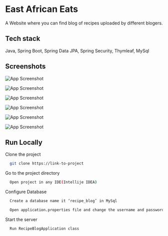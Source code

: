
# East African Eats

A Website where you can find blog of recipes uploaded by different blogers.


## Tech stack



Java, Spring Boot, Spring Data JPA, Spring Security, Thymleaf, MySql


## Screenshots


![App Screenshot](https://www.linkpicture.com/q/Screenshot-from-2022-06-17-14-21-01.png)


![App Screenshot](https://www.linkpicture.com/q/Screenshot-from-2022-06-17-14-23-48.png)



![App Screenshot](https://www.linkpicture.com/q/Screenshot-from-2022-06-17-14-23-39.png)

![App Screenshot](https://www.linkpicture.com/q/Screenshot-from-2022-06-17-14-24-09.png)



![App Screenshot](https://www.linkpicture.com/q/Screenshot-from-2022-06-17-14-23-22.png)



![App Screenshot](https://www.linkpicture.com/q/Screenshot-from-2022-06-17-14-23-05.png)







## Run Locally

Clone the project

```bash
  git clone https://link-to-project
```

Go to the project directory

```bash
  Open project in any IDE(Intellije IDEA)
```

Configure Database

```bash
  Create a database name it ‘recipe_blog’ in MySql
```
```bash
  Open application.properties file and change the username and password
```

Start the server

```bash
  Run RecipeBlogApplication class
```

